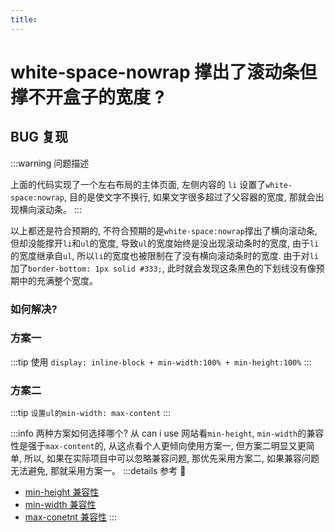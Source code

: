 ```yaml
---
title: 
---
```


# white-space-nowrap 撑出了滚动条但撑不开盒子的宽度 ?

## BUG 复现

<preview path="./demo/WsBug.vue" />

:::warning 问题描述

上面的代码实现了一个左右布局的主体页面, 左侧内容的 `li` 设置了`white-space:nowrap`, 目的是使文字不换行, 如果文字很多超过了父容器的宽度, 那就会出现横向滚动条。
:::

以上都还是符合预期的, 不符合预期的是`white-space:nowrap`撑出了横向滚动条, 但却没能撑开`li`和`ul`的宽度, 导致`ul`的宽度始终是没出现滚动条时的宽度, 由于`li`的宽度继承自`ul`, 所以`li`的宽度也被限制在了没有横向滚动条时的宽度. 由于对`li`加了`border-bottom: 1px solid #333;`, 此时就会发现这条黑色的下划线没有像预期中的充满整个宽度。

### 如何解决?

### 方案一

:::tip
使用  `display: inline-block + min-width:100% + min-height:100%`
:::

<preview path="./demo/WsBugFix01.vue" />

### 方案二

:::tip
`设置ul的min-width: max-content`
:::

<preview path="./demo/WsBugFix02.vue" />


:::info 两种方案如何选择哪个?
从 can i use 网站看`min-height`, `min-width`的兼容性是强于`max-content`的, 从这点看个人更倾向使用方案一, 但方案二明显又更简单, 所以, 如果在实际项目中可以忽略兼容问题, 那优先采用方案二, 如果兼容问题无法避免, 那就采用方案一。
:::details 参考 🔗
- [min-height 兼容性](https://caniuse.com/?search=min-height)
- [min-width 兼容性](https://caniuse.com/?search=min-width)
- [max-conetnt 兼容性](https://caniuse.com/?search=max-content)
:::
